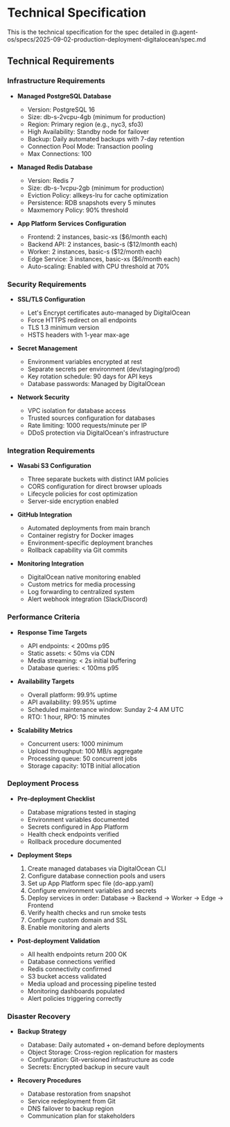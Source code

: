 # Technical Specification

This is the technical specification for the spec detailed in @.agent-os/specs/2025-09-02-production-deployment-digitalocean/spec.md

## Technical Requirements

### Infrastructure Requirements

- **Managed PostgreSQL Database**
  - Version: PostgreSQL 16
  - Size: db-s-2vcpu-4gb (minimum for production)
  - Region: Primary region (e.g., nyc3, sfo3)
  - High Availability: Standby node for failover
  - Backup: Daily automated backups with 7-day retention
  - Connection Pool Mode: Transaction pooling
  - Max Connections: 100

- **Managed Redis Database**
  - Version: Redis 7
  - Size: db-s-1vcpu-2gb (minimum for production)
  - Eviction Policy: allkeys-lru for cache optimization
  - Persistence: RDB snapshots every 5 minutes
  - Maxmemory Policy: 90% threshold

- **App Platform Services Configuration**
  - Frontend: 2 instances, basic-xs ($6/month each)
  - Backend API: 2 instances, basic-s ($12/month each)
  - Worker: 2 instances, basic-s ($12/month each)
  - Edge Service: 3 instances, basic-xs ($6/month each)
  - Auto-scaling: Enabled with CPU threshold at 70%

### Security Requirements

- **SSL/TLS Configuration**
  - Let's Encrypt certificates auto-managed by DigitalOcean
  - Force HTTPS redirect on all endpoints
  - TLS 1.3 minimum version
  - HSTS headers with 1-year max-age

- **Secret Management**
  - Environment variables encrypted at rest
  - Separate secrets per environment (dev/staging/prod)
  - Key rotation schedule: 90 days for API keys
  - Database passwords: Managed by DigitalOcean

- **Network Security**
  - VPC isolation for database access
  - Trusted sources configuration for databases
  - Rate limiting: 1000 requests/minute per IP
  - DDoS protection via DigitalOcean's infrastructure

### Integration Requirements

- **Wasabi S3 Configuration**
  - Three separate buckets with distinct IAM policies
  - CORS configuration for direct browser uploads
  - Lifecycle policies for cost optimization
  - Server-side encryption enabled

- **GitHub Integration**
  - Automated deployments from main branch
  - Container registry for Docker images
  - Environment-specific deployment branches
  - Rollback capability via Git commits

- **Monitoring Integration**
  - DigitalOcean native monitoring enabled
  - Custom metrics for media processing
  - Log forwarding to centralized system
  - Alert webhook integration (Slack/Discord)

### Performance Criteria

- **Response Time Targets**
  - API endpoints: < 200ms p95
  - Static assets: < 50ms via CDN
  - Media streaming: < 2s initial buffering
  - Database queries: < 100ms p95

- **Availability Targets**
  - Overall platform: 99.9% uptime
  - API availability: 99.95% uptime
  - Scheduled maintenance window: Sunday 2-4 AM UTC
  - RTO: 1 hour, RPO: 15 minutes

- **Scalability Metrics**
  - Concurrent users: 1000 minimum
  - Upload throughput: 100 MB/s aggregate
  - Processing queue: 50 concurrent jobs
  - Storage capacity: 10TB initial allocation

### Deployment Process

- **Pre-deployment Checklist**
  - Database migrations tested in staging
  - Environment variables documented
  - Secrets configured in App Platform
  - Health check endpoints verified
  - Rollback procedure documented

- **Deployment Steps**
  1. Create managed databases via DigitalOcean CLI
  2. Configure database connection pools and users
  3. Set up App Platform spec file (do-app.yaml)
  4. Configure environment variables and secrets
  5. Deploy services in order: Database → Backend → Worker → Edge → Frontend
  6. Verify health checks and run smoke tests
  7. Configure custom domain and SSL
  8. Enable monitoring and alerts

- **Post-deployment Validation**
  - All health endpoints return 200 OK
  - Database connections verified
  - Redis connectivity confirmed
  - S3 bucket access validated
  - Media upload and processing pipeline tested
  - Monitoring dashboards populated
  - Alert policies triggering correctly

### Disaster Recovery

- **Backup Strategy**
  - Database: Daily automated + on-demand before deployments
  - Object Storage: Cross-region replication for masters
  - Configuration: Git-versioned infrastructure as code
  - Secrets: Encrypted backup in secure vault

- **Recovery Procedures**
  - Database restoration from snapshot
  - Service redeployment from Git
  - DNS failover to backup region
  - Communication plan for stakeholders